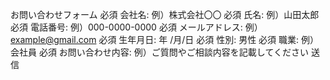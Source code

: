 お問い合わせフォーム
必須 会社名: 
例）株式会社〇〇
必須 氏名: 
例）山田太郎
必須 電話番号: 
例）000-0000-0000
必須 メールアドレス: 
例）example@gmail.com
必須 生年月日: 
 年 /月/日
必須 性別: 
男性
必須 職業: 
例）会社員
必須 お問い合わせ内容: 
例）ご質問やご相談内容を記載してください
送信
